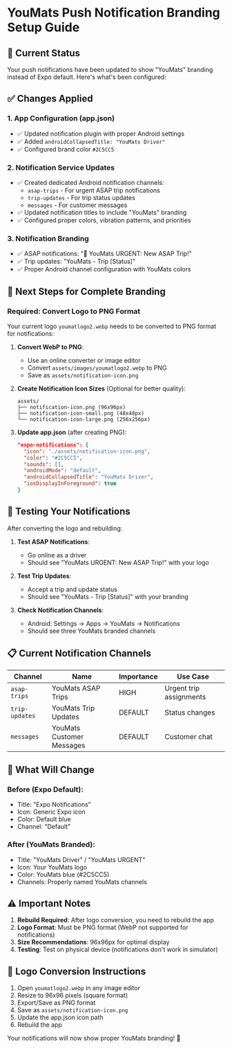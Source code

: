 # YouMats Push Notification Branding Setup Guide

## 🎯 Current Status
Your push notifications have been updated to show "YouMats" branding instead of Expo default. Here's what's been configured:

## ✅ Changes Applied

### 1. **App Configuration (app.json)**
- ✅ Updated notification plugin with proper Android settings
- ✅ Added `androidCollapsedTitle: "YouMats Driver"`
- ✅ Configured brand color `#2C5CC5`

### 2. **Notification Service Updates**
- ✅ Created dedicated Android notification channels:
  - `asap-trips` - For urgent ASAP trip notifications
  - `trip-updates` - For trip status updates  
  - `messages` - For customer messages
- ✅ Updated notification titles to include "YouMats" branding
- ✅ Configured proper colors, vibration patterns, and priorities

### 3. **Notification Branding**
- ✅ ASAP notifications: "🚨 YouMats URGENT: New ASAP Trip!"
- ✅ Trip updates: "YouMats - Trip [Status]"
- ✅ Proper Android channel configuration with YouMats colors

## 📱 **Next Steps for Complete Branding**

### **Required: Convert Logo to PNG Format**

Your current logo `youmatlogo2.webp` needs to be converted to PNG format for notifications:

1. **Convert WebP to PNG**:
   - Use an online converter or image editor
   - Convert `assets/images/youmatlogo2.webp` to PNG
   - Save as `assets/notification-icon.png`

2. **Create Notification Icon Sizes** (Optional for better quality):
   ```
   assets/
   ├── notification-icon.png (96x96px)
   ├── notification-icon-small.png (48x48px)
   └── notification-icon-large.png (256x256px)
   ```

3. **Update app.json** (after creating PNG):
   ```json
   "expo-notifications": {
     "icon": "./assets/notification-icon.png",
     "color": "#2C5CC5",
     "sounds": [],
     "androidMode": "default",
     "androidCollapsedTitle": "YouMats Driver",
     "iosDisplayInForeground": true
   }
   ```

## 🔧 **Testing Your Notifications**

After converting the logo and rebuilding:

1. **Test ASAP Notifications**:
   - Go online as a driver
   - Should see "YouMats URGENT: New ASAP Trip!" with your logo

2. **Test Trip Updates**:
   - Accept a trip and update status
   - Should see "YouMats - Trip [Status]" with your branding

3. **Check Notification Channels**:
   - Android: Settings → Apps → YouMats → Notifications
   - Should see three YouMats branded channels

## 📋 **Current Notification Channels**

| Channel | Name | Importance | Use Case |
|---------|------|------------|----------|
| `asap-trips` | YouMats ASAP Trips | HIGH | Urgent trip assignments |
| `trip-updates` | YouMats Trip Updates | DEFAULT | Status changes |
| `messages` | YouMats Customer Messages | DEFAULT | Customer chat |

## 🚀 **What Will Change**

### **Before (Expo Default)**:
- Title: "Expo Notifications"
- Icon: Generic Expo icon
- Color: Default blue
- Channel: "Default"

### **After (YouMats Branded)**:
- Title: "YouMats Driver" / "YouMats URGENT"
- Icon: Your YouMats logo
- Color: YouMats blue (#2C5CC5)
- Channels: Properly named YouMats channels

## ⚠️ **Important Notes**

1. **Rebuild Required**: After logo conversion, you need to rebuild the app
2. **Logo Format**: Must be PNG format (WebP not supported for notifications)
3. **Size Recommendations**: 96x96px for optimal display
4. **Testing**: Test on physical device (notifications don't work in simulator)

## 🎨 **Logo Conversion Instructions**

1. Open `youmatlogo2.webp` in any image editor
2. Resize to 96x96 pixels (square format)
3. Export/Save as PNG format
4. Save as `assets/notification-icon.png`
5. Update the app.json icon path
6. Rebuild the app

Your notifications will now show proper YouMats branding! 🎉
